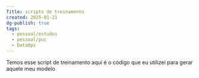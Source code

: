 ```yaml
---
Title: scripts de treinamento
created: 2025-01-21
dg-publish: true
tags:
  - pessoal/estudos
  - pessoal/puc
  - DataOps
---
```

Temos esse script de treinamento aqui é o código que eu utilizei para gerar aquele meu modelo
